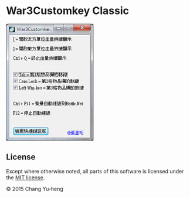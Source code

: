 # War3Customkey Classic

![screenschot](https://raw.githubusercontent.com/changyuheng/war3customkey-classic/master/screenshot.png)

## License

Except where otherwise noted, all parts of this software is licensed under the
[MIT license](http://opensource.org/licenses/MIT).

© 2015 Chang Yu-heng
